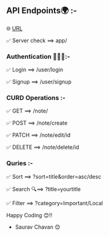 
## API Endpoints🌍 :-

🌐 <a href='https://notepad-backend-production.up.railway.app/'>URL</a>

✅ Server check ==> app/

### Authentication 👨🏼‍💻:-

✅ Login ==> /user/login

✅ Signup ==> /user/signup

### CURD Operations :-

✅ GET ==> /note/

✅ POST ==> /note/create

✅ PATCH ==> /note/edit/id

✅ DELETE ==> /note/delete/id

### Quries :-

✅ Sort ==> ?sort=title&order=asc/desc

✅ Search 🔍==> ?title=yourtitle

✅ Filter ==> ?category=Important/Local


Happy Coding 😊!!

- Saurav Chavan 😊
